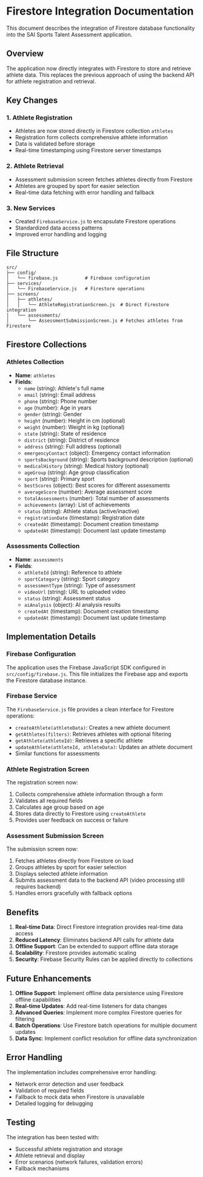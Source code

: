 # Firestore Integration Documentation

This document describes the integration of Firestore database functionality into the SAI Sports Talent Assessment application.

## Overview

The application now directly integrates with Firestore to store and retrieve athlete data. This replaces the previous approach of using the backend API for athlete registration and retrieval.

## Key Changes

### 1. Athlete Registration
- Athletes are now stored directly in Firestore collection `athletes`
- Registration form collects comprehensive athlete information
- Data is validated before storage
- Real-time timestamping using Firestore server timestamps

### 2. Athlete Retrieval
- Assessment submission screen fetches athletes directly from Firestore
- Athletes are grouped by sport for easier selection
- Real-time data fetching with error handling and fallback

### 3. New Services
- Created `FirebaseService.js` to encapsulate Firestore operations
- Standardized data access patterns
- Improved error handling and logging

## File Structure

```
src/
├── config/
│   └── firebase.js          # Firebase configuration
├── services/
│   └── FirebaseService.js   # Firestore operations
├── screens/
│   ├── athletes/
│   │   └── AthleteRegistrationScreen.js  # Direct Firestore integration
│   └── assessments/
│       └── AssessmentSubmissionScreen.js # Fetches athletes from Firestore
```

## Firestore Collections

### Athletes Collection
- **Name**: `athletes`
- **Fields**:
  - `name` (string): Athlete's full name
  - `email` (string): Email address
  - `phone` (string): Phone number
  - `age` (number): Age in years
  - `gender` (string): Gender
  - `height` (number): Height in cm (optional)
  - `weight` (number): Weight in kg (optional)
  - `state` (string): State of residence
  - `district` (string): District of residence
  - `address` (string): Full address (optional)
  - `emergencyContact` (object): Emergency contact information
  - `sportsBackground` (string): Sports background description (optional)
  - `medicalHistory` (string): Medical history (optional)
  - `ageGroup` (string): Age group classification
  - `sport` (string): Primary sport
  - `bestScores` (object): Best scores for different assessments
  - `averageScore` (number): Average assessment score
  - `totalAssessments` (number): Total number of assessments
  - `achievements` (array): List of achievements
  - `status` (string): Athlete status (active/inactive)
  - `registrationDate` (timestamp): Registration date
  - `createdAt` (timestamp): Document creation timestamp
  - `updatedAt` (timestamp): Document last update timestamp

### Assessments Collection
- **Name**: `assessments`
- **Fields**:
  - `athleteId` (string): Reference to athlete
  - `sportCategory` (string): Sport category
  - `assessmentType` (string): Type of assessment
  - `videoUrl` (string): URL to uploaded video
  - `status` (string): Assessment status
  - `aiAnalysis` (object): AI analysis results
  - `createdAt` (timestamp): Document creation timestamp
  - `updatedAt` (timestamp): Document last update timestamp

## Implementation Details

### Firebase Configuration
The application uses the Firebase JavaScript SDK configured in `src/config/firebase.js`. This file initializes the Firebase app and exports the Firestore database instance.

### Firebase Service
The `FirebaseService.js` file provides a clean interface for Firestore operations:
- `createAthlete(athleteData)`: Creates a new athlete document
- `getAthletes(filters)`: Retrieves athletes with optional filtering
- `getAthlete(athleteId)`: Retrieves a specific athlete
- `updateAthlete(athleteId, athleteData)`: Updates an athlete document
- Similar functions for assessments

### Athlete Registration Screen
The registration screen now:
1. Collects comprehensive athlete information through a form
2. Validates all required fields
3. Calculates age group based on age
4. Stores data directly to Firestore using `createAthlete`
5. Provides user feedback on success or failure

### Assessment Submission Screen
The submission screen now:
1. Fetches athletes directly from Firestore on load
2. Groups athletes by sport for easier selection
3. Displays selected athlete information
4. Submits assessment data to the backend API (video processing still requires backend)
5. Handles errors gracefully with fallback options

## Benefits

1. **Real-time Data**: Direct Firestore integration provides real-time data access
2. **Reduced Latency**: Eliminates backend API calls for athlete data
3. **Offline Support**: Can be extended to support offline data storage
4. **Scalability**: Firestore provides automatic scaling
5. **Security**: Firebase Security Rules can be applied directly to collections

## Future Enhancements

1. **Offline Support**: Implement offline data persistence using Firestore offline capabilities
2. **Real-time Updates**: Add real-time listeners for data changes
3. **Advanced Queries**: Implement more complex Firestore queries for filtering
4. **Batch Operations**: Use Firestore batch operations for multiple document updates
5. **Data Sync**: Implement conflict resolution for offline data synchronization

## Error Handling

The implementation includes comprehensive error handling:
- Network error detection and user feedback
- Validation of required fields
- Fallback to mock data when Firestore is unavailable
- Detailed logging for debugging

## Testing

The integration has been tested with:
- Successful athlete registration and storage
- Athlete retrieval and display
- Error scenarios (network failures, validation errors)
- Fallback mechanisms